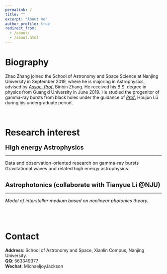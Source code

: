 ```yaml
---
permalink: /
title: ""
excerpt: "About me"
author_profile: true
redirect_from: 
  - /about/
  - /about.html
---
```


Biography
======
Zhao Zhang joined the School of Astronomy and Space Science at Nanjing University in September 2019, where he is majoring in Astrophysics, advised by [*Assoc. Prof*.](https://astronomylab.nju.edu.cn/English/Faculty/Associateprofessors/20210207/i187831.html) Binbin Zhang. He received his B.S. degree in physics from Guangxi University in June 2019. He studied the progenitor of gamma-ray bursts from black holes under the guidance of [*Prof*.](https://astro.gxu.edu.cn/info/1047/1081.htm) Houjun Lü during his undergraduate period.

<!-- __Update: I will be joining Stanford University as a Ph.D. student in Fall 2021!__ -->

<br/>

Research interest
======
<div>
<div style="font-size:15pt"><strong>High energy Astrophysics</strong></div>
  <hr/>
</div>
<div style="font-size:11pt ;
<p align = "justify">Data and observation-oriented research on gamma-ray bursts <br/>
                    Gravitational waves and related high energy astrophysics.</p>
                    </div>
                    <br/>
<div>
<div style="font-size:15pt"><strong>Astrophotonics (collaborate with Tianyue Li @NJU)</strong></div>
  <hr/>
</div>
<div style="font-size:11pt ; font-style:italic">
<p align = "justify">Model of interstellar medium based on nonlinear photonics theory.</p>
 </div>

<br/>

<br/>



<!-- Industry Experience
======
<img width="90" align="left" src="../images/adobe-logo.png"/>

&nbsp; __Creative Intelligence Lab, Adobe Research__<br/>
&nbsp; Research Intern with Dr. [Danny Kaufman](http://dannykaufman.io/)<br/>
&nbsp; *<h style="color:rgb(150, 150, 150);font-size:16px">Project: Multi-Resolution Simulation</h> <br/>*
&nbsp; &nbsp; &nbsp; &nbsp; &nbsp; &nbsp; &nbsp; &nbsp; &nbsp; &nbsp; &nbsp; &nbsp; &nbsp;
&nbsp; &nbsp; &nbsp; &nbsp; &nbsp; &nbsp; &nbsp; &nbsp; &nbsp; &nbsp; &nbsp; &nbsp; &nbsp; &nbsp;
&nbsp; &nbsp; &nbsp; &nbsp; &nbsp; &nbsp; &nbsp; &nbsp; &nbsp; &nbsp; &nbsp; &nbsp; &nbsp;&nbsp; &nbsp; &nbsp; &nbsp; &nbsp; &nbsp; &nbsp; &nbsp; &nbsp; &nbsp; &nbsp; &nbsp;May 2021 - Aug. 2021<br/>
<br/>

<img width="90" align="left" src="../images/adobe-logo.png"/>

&nbsp; __Emerging Graphics Group, Adobe Research__<br/>
&nbsp; Research Intern with Dr. [Qi Sun](https://qisun.me/)<br/>
&nbsp; *<h style="color:rgb(150, 150, 150);font-size:16px">Project: Skin Modeling</h> <br/>*
&nbsp; &nbsp; &nbsp; &nbsp; &nbsp; &nbsp; &nbsp; &nbsp; &nbsp; &nbsp; &nbsp; &nbsp; &nbsp;
&nbsp; &nbsp; &nbsp; &nbsp; &nbsp; &nbsp; &nbsp; &nbsp; &nbsp; &nbsp; &nbsp; &nbsp; &nbsp; &nbsp;
&nbsp; &nbsp; &nbsp; &nbsp; &nbsp; &nbsp; &nbsp; &nbsp; &nbsp; &nbsp; &nbsp; &nbsp; &nbsp;&nbsp; &nbsp; &nbsp; &nbsp; &nbsp; &nbsp; &nbsp; &nbsp; &nbsp; &nbsp; &nbsp;June 2020 - Sept. 2020<br/>

<br/> -->

<!-- Teaching Experience
======
&#9679; __Teaching Assistant__, University of Toronto<br/>
&nbsp; &nbsp; [CSC419/2520 Geometry Processing](https://github.com/alecjacobson/geometry-processing-csc2520) with Prof. [Alec Jacobson](https://www.cs.toronto.edu/~jacobson/)
&nbsp; &nbsp; &nbsp; &nbsp; &nbsp; &nbsp; &nbsp; &nbsp; Sept. 2020 - Jan. 2021<br/>

<br/> -->

<!-- Selected Projects
======
<div>
<div style="font-size:12pt"><strong>Fast Support Reduction</strong></div>
</div>
<div style="font-size:10pt"> In layer-based 3D fabrication, supporting structures are fabricated
to support overhanging regions yet discarded later. Reducing supports
saves both time and material cost. In this project, we propose 
a real-time skinning-based method to slim down the
supporting structure while maintaining a detailed-preserved and semantically meaningful geometry.
We achieve this by optimizing a set of performance objectives and searching globally in
the subspace spanned by the joint handles. Artifacts e.g. self-intersection can be effectively avoided.
Our method is implemented via OpenGL shaders and has potential to be
employed as a structural prototyping tool that facilitates model design and fabrication. </div>
<img width="100%" src="../images/bb-bunny.jpg"/> -->



Contact
======
__Address__: School of Astronomy and Space, Xianlin Compus, Nanjing University.
<br/>
__QQ__: 563349377
<br/>
__Wechat__: MichaeljoyJackson

